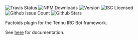![Travis Status](https://img.shields.io/travis/Tennu/tennu-factoids.svg) ![NPM Downloads](https://img.shields.io/npm/dm/tennu-factoids.svg) ![Version](https://img.shields.io/npm/v/tennu-factoids.svg) ![ISC Licensed](https://img.shields.io/npm/l/tennu-factoids.svg) ![Github Issue Count](https://img.shields.io/github/issues/tennu/tennu-factoids.svg) ![Github Stars](https://img.shields.io/github/stars/Tennu/tennu-factoids.svg)

Factoids plugin for the Tennu IRC Bot framework.

See [here](https://tennu.github.io/plugins/factoids) for documentation.